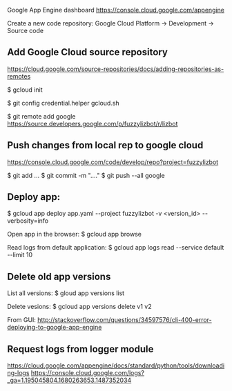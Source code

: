 Google App Engine dashboard
https://console.cloud.google.com/appengine

Create a new code repository:
Google Cloud Platform -> Development -> Source code

Add Google Cloud source repository
--------
https://cloud.google.com/source-repositories/docs/adding-repositories-as-remotes

$ gcloud init

$ git config credential.helper gcloud.sh

$ git remote add google \
  https://source.developers.google.com/p/fuzzylizbot/r/lizbot

Push changes from local rep to google cloud
--------
https://console.cloud.google.com/code/develop/repo?project=fuzzylizbot

$ git add ...
$ git commit -m "...."
$ git push --all google



Deploy app:
--------
$ gcloud app deploy app.yaml --project fuzzylizbot -v <version_id> --verbosity=info

Open app in the browser:
$ gcloud app browse

Read logs from default application:
$ gcloud app logs read --service default --limit 10


Delete old app versions
--------
List all versions:
$ gloud app versions list

Delete vesions:
$ gcloud app versions delete v1 v2

From GUI:
http://stackoverflow.com/questions/34597576/cli-400-error-deploying-to-google-app-engine

Request logs from logger module
--------
https://cloud.google.com/appengine/docs/standard/python/tools/downloading-logs
https://console.cloud.google.com/logs?_ga=1.195045804.1680263653.1487352034
